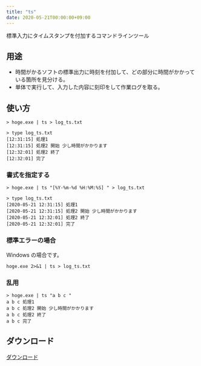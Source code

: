 ```yaml
---
title: "ts"
date: 2020-05-21T00:00:00+09:00
---
```


標準入力にタイムスタンプを付加するコマンドラインツール

<!--more-->

## 用途

* 時間がかるソフトの標準出力に時刻を付加して、どの部分に時間がかかっている箇所を見分ける。
* 単体で実行して、入力した内容に刻印をして作業ログを取る。

## 使い方

```
> hoge.exe | ts > log_ts.txt

> type log_ts.txt
[12:31:15] 処理1
[12:31:15] 処理2 開始 少し時間がかかります
[12:32:01] 処理2 終了
[12:32:01] 完了
```

### 書式を指定する

```
> hoge.exe | ts "[%Y-%m-%d %H:%M:%S] " > log_ts.txt

> type log_ts.txt
[2020-05-21 12:31:15] 処理1
[2020-05-21 12:31:15] 処理2 開始 少し時間がかかります
[2020-05-21 12:32:01] 処理2 終了
[2020-05-21 12:32:01] 完了
```

### 標準エラーの場合

Windows の場合です。

```
hoge.exe 2>&1 | ts > log_ts.txt
```

### 乱用

```
> hoge.exe | ts "a b c "
a b c 処理1
a b c 処理2 開始 少し時間がかかります
a b c 処理2 終了
a b c 完了
```

## ダウンロード

[ダウンロード](https://github.com/shu-go/ts/releases)
